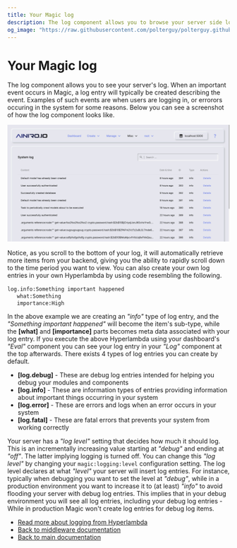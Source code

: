 ```yaml
---
title: Your Magic log
description: The log component allows you to browse your server side log items, verifying your system is optimally functioning and healthy, and/or drill down to see errors occurring in your system.
og_image: "https://raw.githubusercontent.com/polterguy/polterguy.github.io/master/images/og-log.jpg"
---
```


# Your Magic log

The log component allows you to see your server's log. When an important event occurs in
Magic, a log entry will typically be created describing the event. Examples of such events
are when users are logging in, or errorors occuring in the system for some reasons. Below you can
see a screenshot of how the log component looks like.

![Magic log](https://raw.githubusercontent.com/polterguy/polterguy.github.io/master/images/log.jpg)

Notice, as you scroll to the bottom of your log, it will automatically retrieve more items from your backend,
giving you the ability to rapidly scroll down to the time period you want to view. You can also create your
own log entries in your own Hyperlambda by using code resembling the following.

```
log.info:Something important happened
   what:Something
   importance:High
```

In the above example we are creating an _"info"_ type of log entry, and the _"Something important happened"_
will become the item's sub-type, while the **[what]** and **[importance]** parts becomes meta data associated
with your log entry. If you execute the above Hyperlambda using your dashboard's _"Eval"_ component you can
see your log entry in your _"Log"_ component at the top afterwards. There exists 4 types of log entries you
can create by default.

* __[log.debug]__ - These are debug log entries intended for helping you debug your modules and components
* __[log.info]__ - These are information types of entries providing information about important things occurring in your system
* __[log.error]__ - These are errors and logs when an error occurs in your system
* __[log.fatal]__ - These are fatal errors that prevents your system from working correctly

Your server has a _"log level"_ setting that decides how much it should log. This is an incrementally
increasing value starting at _"debug"_ and ending at _"off"_. The latter implying logging is turned off.
You can change this _"log level"_ by changing your `magic:logging:level` configuration setting. The log level
declares at what _"level"_ your server will insert log entries. For instance, typically when debugging you want
to set the level at _"debug"_, while in a production environment you want to increase it to (at least) _"info"_
to avoid flooding your server with debug log entries. This implies that in your debug environment you will see
all log entries, including your debug log entries - While in production Magic won't create log entries for
debug log items.


* [Read more about logging from Hyperlambda](/documentation/magic.lambda.logging/)
* [Back to middleware documentation](/documentation/magic/)
* [Back to main documentation](/documentation/)
